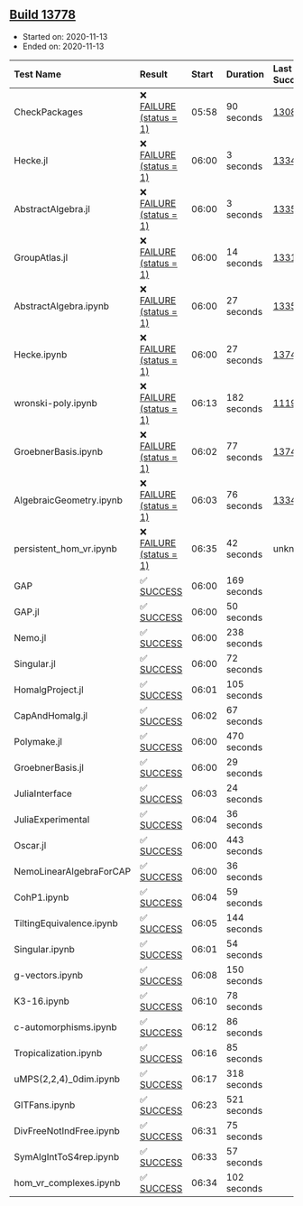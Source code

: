 ## [Build 13778](https://oscarci.mathematik.uni-kl.de/job/oscar/13778/)

* Started on: 2020-11-13
* Ended on: 2020-11-13

| Test Name    | Result | Start | Duration | Last Success | First Failure |
|:-------------|:-------|:------|:---------|:-------------|:--------------|
| CheckPackages | ❌ [FAILURE (status = 1)](https://oscarci.mathematik.uni-kl.de/job/oscar/13778/artifact/logs/build-13778/CheckPackages.log) | 05:58 | 90 seconds | [13085](https://oscarci.mathematik.uni-kl.de/job/oscar/13085/) | [13086](https://oscarci.mathematik.uni-kl.de/job/oscar/13086/) |
| Hecke.jl | ❌ [FAILURE (status = 1)](https://oscarci.mathematik.uni-kl.de/job/oscar/13778/artifact/logs/build-13778/Hecke.jl.log) | 06:00 | 3 seconds | [13341](https://oscarci.mathematik.uni-kl.de/job/oscar/13341/) | [13342](https://oscarci.mathematik.uni-kl.de/job/oscar/13342/) |
| AbstractAlgebra.jl | ❌ [FAILURE (status = 1)](https://oscarci.mathematik.uni-kl.de/job/oscar/13778/artifact/logs/build-13778/AbstractAlgebra.jl.log) | 06:00 | 3 seconds | [13355](https://oscarci.mathematik.uni-kl.de/job/oscar/13355/) | [13356](https://oscarci.mathematik.uni-kl.de/job/oscar/13356/) |
| GroupAtlas.jl | ❌ [FAILURE (status = 1)](https://oscarci.mathematik.uni-kl.de/job/oscar/13778/artifact/logs/build-13778/GroupAtlas.jl.log) | 06:00 | 14 seconds | [13311](https://oscarci.mathematik.uni-kl.de/job/oscar/13311/) | [13312](https://oscarci.mathematik.uni-kl.de/job/oscar/13312/) |
| AbstractAlgebra.ipynb | ❌ [FAILURE (status = 1)](https://oscarci.mathematik.uni-kl.de/job/oscar/13778/artifact/logs/build-13778/AbstractAlgebra.ipynb.log) | 06:00 | 27 seconds | [13355](https://oscarci.mathematik.uni-kl.de/job/oscar/13355/) | [13356](https://oscarci.mathematik.uni-kl.de/job/oscar/13356/) |
| Hecke.ipynb | ❌ [FAILURE (status = 1)](https://oscarci.mathematik.uni-kl.de/job/oscar/13778/artifact/logs/build-13778/Hecke.ipynb.log) | 06:00 | 27 seconds | [13749](https://oscarci.mathematik.uni-kl.de/job/oscar/13749/) | [13750](https://oscarci.mathematik.uni-kl.de/job/oscar/13750/) |
| wronski-poly.ipynb | ❌ [FAILURE (status = 1)](https://oscarci.mathematik.uni-kl.de/job/oscar/13778/artifact/logs/build-13778/wronski-poly.ipynb.log) | 06:13 | 182 seconds | [11192](https://oscarci.mathematik.uni-kl.de/job/oscar/11192/) | [11193](https://oscarci.mathematik.uni-kl.de/job/oscar/11193/) |
| GroebnerBasis.ipynb | ❌ [FAILURE (status = 1)](https://oscarci.mathematik.uni-kl.de/job/oscar/13778/artifact/logs/build-13778/GroebnerBasis.ipynb.log) | 06:02 | 77 seconds | [13748](https://oscarci.mathematik.uni-kl.de/job/oscar/13748/) | [13749](https://oscarci.mathematik.uni-kl.de/job/oscar/13749/) |
| AlgebraicGeometry.ipynb | ❌ [FAILURE (status = 1)](https://oscarci.mathematik.uni-kl.de/job/oscar/13778/artifact/logs/build-13778/AlgebraicGeometry.ipynb.log) | 06:03 | 76 seconds | [13341](https://oscarci.mathematik.uni-kl.de/job/oscar/13341/) | [13342](https://oscarci.mathematik.uni-kl.de/job/oscar/13342/) |
| persistent_hom_vr.ipynb | ❌ [FAILURE (status = 1)](https://oscarci.mathematik.uni-kl.de/job/oscar/13778/artifact/logs/build-13778/persistent_hom_vr.ipynb.log) | 06:35 | 42 seconds | unknown | unknown |
| GAP | ✅ [SUCCESS](https://oscarci.mathematik.uni-kl.de/job/oscar/13778/artifact/logs/build-13778/GAP.log) | 06:00 | 169 seconds |  |  |
| GAP.jl | ✅ [SUCCESS](https://oscarci.mathematik.uni-kl.de/job/oscar/13778/artifact/logs/build-13778/GAP.jl.log) | 06:00 | 50 seconds |  |  |
| Nemo.jl | ✅ [SUCCESS](https://oscarci.mathematik.uni-kl.de/job/oscar/13778/artifact/logs/build-13778/Nemo.jl.log) | 06:00 | 238 seconds |  |  |
| Singular.jl | ✅ [SUCCESS](https://oscarci.mathematik.uni-kl.de/job/oscar/13778/artifact/logs/build-13778/Singular.jl.log) | 06:00 | 72 seconds |  |  |
| HomalgProject.jl | ✅ [SUCCESS](https://oscarci.mathematik.uni-kl.de/job/oscar/13778/artifact/logs/build-13778/HomalgProject.jl.log) | 06:01 | 105 seconds |  |  |
| CapAndHomalg.jl | ✅ [SUCCESS](https://oscarci.mathematik.uni-kl.de/job/oscar/13778/artifact/logs/build-13778/CapAndHomalg.jl.log) | 06:02 | 67 seconds |  |  |
| Polymake.jl | ✅ [SUCCESS](https://oscarci.mathematik.uni-kl.de/job/oscar/13778/artifact/logs/build-13778/Polymake.jl.log) | 06:00 | 470 seconds |  |  |
| GroebnerBasis.jl | ✅ [SUCCESS](https://oscarci.mathematik.uni-kl.de/job/oscar/13778/artifact/logs/build-13778/GroebnerBasis.jl.log) | 06:00 | 29 seconds |  |  |
| JuliaInterface | ✅ [SUCCESS](https://oscarci.mathematik.uni-kl.de/job/oscar/13778/artifact/logs/build-13778/JuliaInterface.log) | 06:03 | 24 seconds |  |  |
| JuliaExperimental | ✅ [SUCCESS](https://oscarci.mathematik.uni-kl.de/job/oscar/13778/artifact/logs/build-13778/JuliaExperimental.log) | 06:04 | 36 seconds |  |  |
| Oscar.jl | ✅ [SUCCESS](https://oscarci.mathematik.uni-kl.de/job/oscar/13778/artifact/logs/build-13778/Oscar.jl.log) | 06:00 | 443 seconds |  |  |
| NemoLinearAlgebraForCAP | ✅ [SUCCESS](https://oscarci.mathematik.uni-kl.de/job/oscar/13778/artifact/logs/build-13778/NemoLinearAlgebraForCAP.log) | 06:00 | 36 seconds |  |  |
| CohP1.ipynb | ✅ [SUCCESS](https://oscarci.mathematik.uni-kl.de/job/oscar/13778/artifact/logs/build-13778/CohP1.ipynb.log) | 06:04 | 59 seconds |  |  |
| TiltingEquivalence.ipynb | ✅ [SUCCESS](https://oscarci.mathematik.uni-kl.de/job/oscar/13778/artifact/logs/build-13778/TiltingEquivalence.ipynb.log) | 06:05 | 144 seconds |  |  |
| Singular.ipynb | ✅ [SUCCESS](https://oscarci.mathematik.uni-kl.de/job/oscar/13778/artifact/logs/build-13778/Singular.ipynb.log) | 06:01 | 54 seconds |  |  |
| g-vectors.ipynb | ✅ [SUCCESS](https://oscarci.mathematik.uni-kl.de/job/oscar/13778/artifact/logs/build-13778/g-vectors.ipynb.log) | 06:08 | 150 seconds |  |  |
| K3-16.ipynb | ✅ [SUCCESS](https://oscarci.mathematik.uni-kl.de/job/oscar/13778/artifact/logs/build-13778/K3-16.ipynb.log) | 06:10 | 78 seconds |  |  |
| c-automorphisms.ipynb | ✅ [SUCCESS](https://oscarci.mathematik.uni-kl.de/job/oscar/13778/artifact/logs/build-13778/c-automorphisms.ipynb.log) | 06:12 | 86 seconds |  |  |
| Tropicalization.ipynb | ✅ [SUCCESS](https://oscarci.mathematik.uni-kl.de/job/oscar/13778/artifact/logs/build-13778/Tropicalization.ipynb.log) | 06:16 | 85 seconds |  |  |
| uMPS(2,2,4)_0dim.ipynb | ✅ [SUCCESS](https://oscarci.mathematik.uni-kl.de/job/oscar/13778/artifact/logs/build-13778/uMPS-2-2-4-_0dim.ipynb.log) | 06:17 | 318 seconds |  |  |
| GITFans.ipynb | ✅ [SUCCESS](https://oscarci.mathematik.uni-kl.de/job/oscar/13778/artifact/logs/build-13778/GITFans.ipynb.log) | 06:23 | 521 seconds |  |  |
| DivFreeNotIndFree.ipynb | ✅ [SUCCESS](https://oscarci.mathematik.uni-kl.de/job/oscar/13778/artifact/logs/build-13778/DivFreeNotIndFree.ipynb.log) | 06:31 | 75 seconds |  |  |
| SymAlgIntToS4rep.ipynb | ✅ [SUCCESS](https://oscarci.mathematik.uni-kl.de/job/oscar/13778/artifact/logs/build-13778/SymAlgIntToS4rep.ipynb.log) | 06:33 | 57 seconds |  |  |
| hom_vr_complexes.ipynb | ✅ [SUCCESS](https://oscarci.mathematik.uni-kl.de/job/oscar/13778/artifact/logs/build-13778/hom_vr_complexes.ipynb.log) | 06:34 | 102 seconds |  |  |
